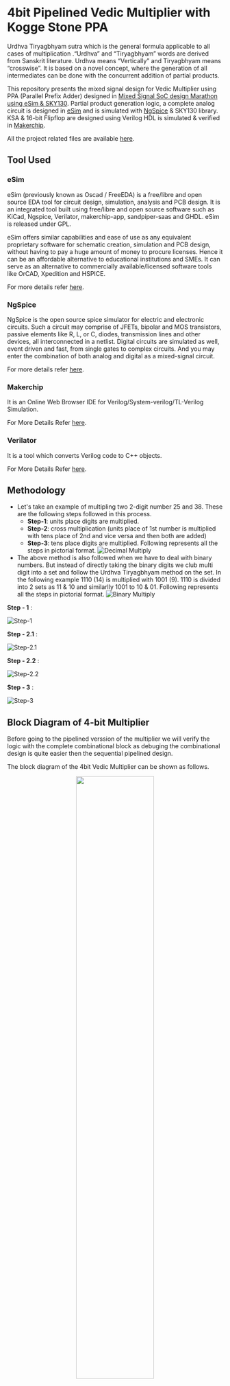 # 4bit Pipelined Vedic Multiplier with Kogge Stone PPA

Urdhva Tiryagbhyam sutra which is the general formula applicable to all cases of multiplication .“Urdhva” and “Tiryagbhyam” words are derived from Sanskrit literature. Urdhva means “Vertically” and Tiryagbhyam means “crosswise”. It is based on a novel concept, where the generation of all intermediates can be done with the concurrent addition of partial products. 

This repository presents the mixed signal design for Vedic Multiplier using PPA (Parallel Prefix Adder) designed in [Mixed Signal SoC design
Marathon using eSim & SKY130](https://hackathon.fossee.in/esim/). Partial product generation logic, a complete analog circuit is designed in [eSim](https://esim.fossee.in/home) and is simulated with [NgSpice](http://ngspice.sourceforge.net/docs.html) & SKY130 library. KSA & 16-bit Flipflop are designed using Verilog HDL is simulated & verified in [Makerchip](https://www.makerchip.com/).

All the project related files are available [here](https://github.com/kalyan-prusty/vedic_multiplier/tree/main/vedic_multi_4bit_test).

## Tool Used

### eSim

eSim (previously known as Oscad / FreeEDA) is a free/libre and open source EDA tool for circuit design, simulation, analysis and PCB design. It is an integrated tool built using free/libre and open source software such as KiCad, Ngspice, Verilator, makerchip-app, sandpiper-saas and GHDL. eSim is released under GPL.

eSim offers similar capabilities and ease of use as any equivalent proprietary software for schematic creation, simulation and PCB design, without having to pay a huge amount of money to procure licenses. Hence it can be an affordable alternative to educational institutions and SMEs. It can serve as an alternative to commercially available/licensed software tools like OrCAD, Xpedition and HSPICE.

For more details refer [here](https://esim.fossee.in/home).

### NgSpice

NgSpice is the open source spice simulator for electric and electronic circuits. Such a circuit may comprise of JFETs, bipolar and MOS transistors, passive elements like R, L, or C, diodes, transmission lines and other devices, all interconnected in a netlist. Digital circuits are simulated as well, event driven and fast, from single gates to complex circuits. And you may enter the combination of both analog and digital as a mixed-signal circuit.

For more details refer [here](http://ngspice.sourceforge.net/docs.html).


### Makerchip

It is an Online Web Browser IDE for Verilog/System-verilog/TL-Verilog Simulation. 

For More Details Refer [here](https://www.makerchip.com/).

### Verilator

It is a tool which converts Verilog code to C++ objects. 

For More Details Refer [here](https://www.veripool.org/verilator/).

## Methodology 

- Let's take an example of multipling two 2-digit number 25 and 38. These are the following steps followed in this process.
  - **Step-1**: units place digits are multiplied.   
  - **Step-2**: cross multiplication (units place of 1st number is multiplied with tens place of 2nd and vice versa and then both are added)
  - **Step-3**: tens place digits are multiplied.
Following represents all the steps in pictorial format.
![Decimal Multiply](images/example_multi.gif)
- The above method is also followed when we have to deal with binary numbers. But instead of directly taking the binary digits we club multi digit into a set and follow the Urdhva Tiryagbhyam method on the set. In the following example 1110 (14) is multiplied with 1001 (9). 1110 is divided into 2 sets as 11 & 10 and similarlly 1001 to 10 & 01. Following represents all the steps in pictorial format.
![Binary Multiply](images/example_multi_4bit.gif)

**Step - 1** :

![Step-1](images/step_1.png)

**Step - 2.1** :

![Step-2.1](images/step_2_1.png)

**Step - 2.2** :

![Step-2.2](images/step_2_2.png)

**Step - 3** :

![Step-3](images/step_3.png)

## Block Diagram of 4-bit Multiplier
Before going to the pipelined verssion of the multiplier we will verify the logic with the complete combinational block as debuging the combinational design is quite easier then the sequential pipelined design. 

The block diagram of the 4bit Vedic Multiplier can be shown as follows.

<p align="center" width="100%">
    <img width="60%" src="images/kogge_stone.svg"> 
</p>

## Components of 4-bit Multiplier 
Subcircuit for NOT, AND & XOR gates are designed as shown below.

### NOT gate with SKY130
Here the W/L ratio of PMOS to NMOS is maintained 2 (assuming mobility_of_electron/mobility_of_hole = 2) such that the rise time and fall time will be same. 
| W/L | Value |
| ----------- | ----------- |
| SC1 (PMOS) | 2 |
| SC2 (NMOS) | 1 |

<p align="center" width="100%">
    <img width="60%" src="images/not.png"> 
</p>

### AND gate with SKY130
Here also the overall W/L ratio of PMOS to NMOS is maintained 2. 
| W/L | Value |
| ----------- | ----------- |
| SC1,SC4 (PMOS) | 2 |
| SC2,SC3 (NMOS) | 2 |

<p align="center" width="100%">
    <img width="60%" src="images/and.png"> 
</p>

### XOR gate with SKY130
Here also the overall W/L ratio of PMOS to NMOS is maintained 2. 
| W/L | Value |
| ----------- | ----------- |
| SC1,SC2,SC5,SC6 (PMOS) | 4 |
| SC3,SC4,SC7,SC8 (NMOS) | 2 |

<p align="center" width="100%">
    <img width="60%" src="images/xor.png"> 
</p>

### Half Adder
Using the basic gates designed above half adder is designed.

<p align="center" width="100%">
    <img width="60%" src="images/HA.png"> 
</p>

### 2-bit Vedic Multiplier
This is designed with and gate and half adder, for which the schematic is shown below. Partial products are generated by four of these.
<p align="center" width="100%">
    <img width="60%" src="images/vedic_2bit_adder.png"> 
</p>
All the designs discussed above are done with analog components (MOSFETs).

### Kogge Stone Adder
The adder used in this is a parallel prefix version of the Carry Look Ahead Adder (CLA) i.e. Kogge Stone PPA. It is the fastest adder which focuses on design time and is said to be a good alternative for high performance applications. The speedy nature of Kogge Stone Adder (KSA) is because of minimum logic depth and restricted fan-out. In KSA, parallel advance will give scope to generate fast carry for intermediate stages. Block diagram of KSA is as follows 

<p align="center" width="100%">
    <img width="60%" src="images/kogge_stone_block.svg"> 
</p>

Black and Grey circle in KSA can be implimented as shown below

<p align="center" width="100%">
    <img width="30%" src="images/grey_black.png"> 
</p>

More on KSA can be found [here](https://en.wikipedia.org/wiki/Kogge%E2%80%93Stone_adder)

This module is a complete digital module and is implimented using Verilog HDL and simulated & verified using makerchip. 
- Verilog Code for "black circle".
```verilog 
module black_circle(gi,pi,gj,pj,gk,pk);
	input gi,pi,gj,pj;
	output gk,pk;
	
	assign gk = gi | (gj & pi);
	assign pk = pi&pj;
endmodule 
```
- Verilog Code for "grey circle".
```verilog 
module grey_circle(gi,pi,gj,gk);
	input gi,pi,gj;
	output gk;
	
	assign gk = gi | (gj & pi);
endmodule 
```

- Verilog Code for "ksa 4bit adder".
```verilog 
module ksa_4bit(a,b,y);
	input [3:0] a;
	input [3:0] b;
	output [4:0] y;

	wire [3:0] g;
	wire [3:0] p;
	wire [3:0] h;

	wire g11,g12,g21,g22;
	wire p12;

	generate
		genvar i;
		for (i = 0; i < 4; i = i + 1)
		begin:pgh_block
			assign p[i] = a[i] | b[i];
			assign g[i] = a[i] & b[i];
			assign h[i] = a[i] ^ b[i];
		end
	endgenerate

	//layer - 1
	grey_circle  gc11(.gi(g[1]),.pi(p[1]),.gj(g[0]),.gk(g11));
	black_circle bc11(.gi(g[3]),.pi(p[3]),.gj(g[2]),.pj(p[2]),.gk(g12),.pk(p12));

	//layer - 2
	grey_circle  gc21(.gi(g[2]),.pi(p[2]),.gj(g11),.gk(g21));
	grey_circle  gc22(.gi(g12),.pi(p12),.gj(g11),.gk(g22));

	//sum
	assign y[0] = h[0] ^ 0;
	assign y[1] = h[1] ^ g[0];
	assign y[2] = h[2] ^ g11;
	assign y[3] = h[3] ^ g21;
	assign y[4] = g22;

endmodule 
```
Using the above code & NgVeri tool of eSim .tlv file is generated which is again converted to spice model using the follwing instruction.
### Generation of Counter Model using Ngveri Tab
1. Open eSim
2. Run NgVeri-Makerchip
3. Add top level verilog file in Makerchip Tab
4. Click on NgVeri tab
5. Add dependency files
6. Click on Run Verilog to NgSpice Converter
7. Debug if any errors
8. Model created successfully

This KSA is simulated in makerchip and the simulated result is as follows. The input a and b are asserted with random number by makerchip (in this example a = **0xF** and b = **0x9**) which results **0xF + 0x9 = 0x18**. Hence the KSA is verified and now we can use it in eSim for our mixed signal design. 

<p align="center" width="100%">
    <img width="70%" src="images/ksa_simulation.png"> 
</p>

## Schematic of 4-bit multiplier with KSA
<p align="center" width="100%">
    <img width="100%" src="images/main_schematic.png"> 
</p>

Here along with the previous discussed sub circuits, adc_bridge_n and dac_bridge_n have been used to interconnect between analog (all the component in partial product generator) and digital (all 3 KSAs) to convert the analog voltage to digital bits & from digital bits to analog voltage respectively. Finally the whole schematic is converted to a subcircuit for verifing it by simulation. Schematic for simulation is shown below.

<p align="center" width="100%">
    <img width="100%" src="images/main_simulation.png"> 
</p>

### Simulation Results
Input for the above design:
- Input "**a**" is 10(0b1010) for t = 0 to 1 sec and then 7(0b0111) for t = 1 to 2 sec

<p align="center" width="100%">
    <img width="100%" src="images/a_wave.gif"> 
</p>

- Input "**b**"  is 12(0b1100) for t = 0 to 1 sec and then 7(0b0111) for t = 1 to 2 sec 

<p align="center" width="100%">
    <img width="100%" src="images/b_wave.gif"> 
</p>


Output from the above design:
- Output "**z**" is 120(0b1111000) = 10 * 12 for t = 0 to 1 sec and then 49(0b110001) = 7 * 7 for t = 1 to 2 sec

<p align="center" width="100%">
    <img width="100%" src="images/z_wave.gif"> 
</p>

After the simulation is done properly for the completly combinational circuit of the design we can improve the design using a Flipflip and dividing the logical design in to 2 stages where First stage of pipeline being the partial product generator (Analog Design) and second stage being the partial product adder using KSA (Degital Design). As the Flip flop is introduced now the sampling of input happens on positive edge of clock as the FF designed is a positive edge triggered flipflip. And output is produced just after the sampling  as both side of the flipflop there are combinational circuits present.
## Salient Feature of Design
- Parallel generation of partial product makes the design more suitable for faster multiplication application.  
- This whole design is divided it into 2 logical part just with a flipflop of 16 bit width and 2 stages for better through-put with same latency. 
- Kogge Stone Parallel Prefix Adder is one of the fastest adder being used in design.
- All the primitive gates are designed with proper W/L ratio to maintain rise and fall time same. 
- Modularzation of the project makes the design easy to debug and improve.
- Design is completely scalable as this can be used as a building block for 8bit vedic multiplier.

## Future Scope
- KSA can be replaced by some more improved design of adder.

## Reference
[1] [Urdhva-Tiryagbyham Method of Vedic Multiplication](https://en.wikibooks.org/wiki/Vedic_Mathematics/Sutras/Urdhva-Tiryagbyham)

[2] [Vedic Multiplier](https://www.semanticscholar.org/paper/Design-of-Vedic-multiplier-using-Urdhva-Tiryagbhyam-Sutra/29e50274fddab42ec935af57a39aac92080c9e6c)

[3] [Kogge Stone Adder](https://en.wikipedia.org/wiki/Kogge%E2%80%93Stone_adder)

## Acknowledgment
1. [FOSSEE](https://esim.fossee.in/), IIT Bombay
2. [Steve Hoover](https://www.linkedin.com/in/steve-hoover-a44b607/), Founder, Redwood EDA
3. [Kunal Ghosh](https://www.linkedin.com/in/kunal-ghosh-vlsisystemdesign-com-28084836/), Co-founder, VSD Corp. Pvt. Ltd.
4. [Sumanto Kar](https://www.linkedin.com/in/sumanto-kar-0424391a9/), eSim Team, FOSSEE
